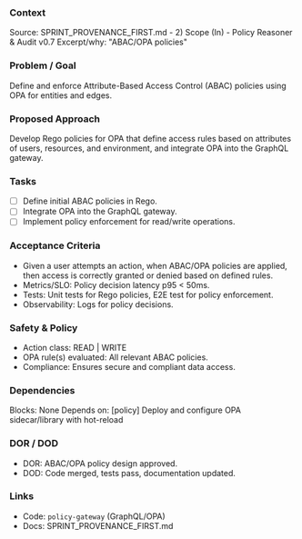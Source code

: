 ### Context

Source: SPRINT_PROVENANCE_FIRST.md - 2) Scope (In) - Policy Reasoner & Audit v0.7
Excerpt/why: "ABAC/OPA policies"

### Problem / Goal

Define and enforce Attribute-Based Access Control (ABAC) policies using OPA for entities and edges.

### Proposed Approach

Develop Rego policies for OPA that define access rules based on attributes of users, resources, and environment, and integrate OPA into the GraphQL gateway.

### Tasks

- [ ] Define initial ABAC policies in Rego.
- [ ] Integrate OPA into the GraphQL gateway.
- [ ] Implement policy enforcement for read/write operations.

### Acceptance Criteria

- Given a user attempts an action, when ABAC/OPA policies are applied, then access is correctly granted or denied based on defined rules.
- Metrics/SLO: Policy decision latency p95 < 50ms.
- Tests: Unit tests for Rego policies, E2E test for policy enforcement.
- Observability: Logs for policy decisions.

### Safety & Policy

- Action class: READ | WRITE
- OPA rule(s) evaluated: All relevant ABAC policies.
- Compliance: Ensures secure and compliant data access.

### Dependencies

Blocks: None
Depends on: [policy] Deploy and configure OPA sidecar/library with hot-reload

### DOR / DOD

- DOR: ABAC/OPA policy design approved.
- DOD: Code merged, tests pass, documentation updated.

### Links

- Code: `policy-gateway` (GraphQL/OPA)
- Docs: SPRINT_PROVENANCE_FIRST.md
